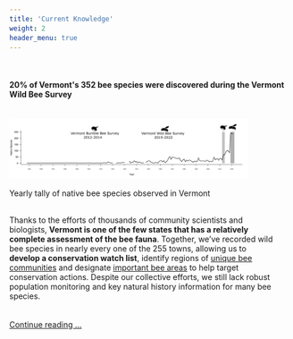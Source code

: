 ```yaml
---
title: 'Current Knowledge'
weight: 2
header_menu: true
---
```

<br>
<div class="lead" style="align:center;"><h4>20% of Vermont's 352 bee species were discovered during the Vermont Wild Bee Survey</h4></div>
<br>

<img src="images/Native_species_totals_vectors.png" alt="Native_bee_species_time_VT" style="width: 85%; align: center;">
<p class="caption">Yearly tally of native bee species observed in Vermont</p>
<br>
<div style="width: 95%">
Thanks to the efforts of thousands of community scientists and biologists, <b>Vermont is one of the few states that has a relatively complete assessment of the bee fauna</b>. Together, we’ve recorded wild bee species in nearly every one of the 255 towns, allowing us to <b>develop a conservation watch list</b>, identify regions of <a href="https://vtecostudies.github.io/SoBees_Conservation/" target=blank_><u>unique bee communities</u></a> and designate <a href="https://vtecostudies.github.io/SoBees_Current_Knowledge/" target=blank_><u>important bee areas</u></a> to help target conservation actions. Despite our collective efforts, we still lack robust population monitoring and key natural history information for many bee species.
</div>
<br>
<br>
<a href="https://vtecostudies.github.io/SoBees_Current_Knowledge/" target="blank_">Continue reading ...</a>
<br>
